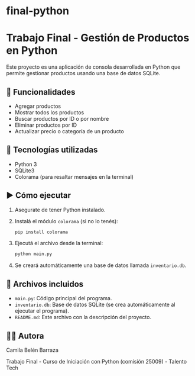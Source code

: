# final-python

# Trabajo Final - Gestión de Productos en Python

Este proyecto es una aplicación de consola desarrollada en Python que permite gestionar productos usando una base de datos SQLite.

## 📌 Funcionalidades

- Agregar productos
- Mostrar todos los productos
- Buscar productos por ID o por nombre
- Eliminar productos por ID
- Actualizar precio o categoría de un producto

## 🧰 Tecnologías utilizadas

- Python 3
- SQLite3
- Colorama (para resaltar mensajes en la terminal)

## ▶ Cómo ejecutar

1. Asegurate de tener Python instalado.
2. Instalá el módulo `colorama` (si no lo tenés):

   ```bash
   pip install colorama
   ```

3. Ejecutá el archivo desde la terminal:

   ```bash
   python main.py
   ```

4. Se creará automáticamente una base de datos llamada `inventario.db`.

## 📁 Archivos incluidos

- `main.py`: Código principal del programa.
- `inventario.db`: Base de datos SQLite (se crea automáticamente al ejecutar el programa).
- `README.md`: Este archivo con la descripción del proyecto.

## 👩‍💻 Autora

Camila Belén Barraza

Trabajo Final - Curso de Iniciación con Python (comisión 25009) - Talento Tech
